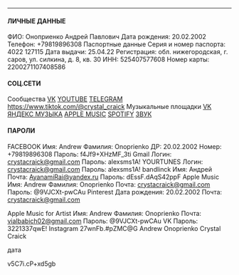 * * *

#### ЛИЧНЫЕ ДАННЫЕ
ФИО: Оноприенко Андрей Павлович
Дата рождения: 20.02.2002
Телефон: +79819896308
Паспортные данные
	Серия и номер паспорта: 4022 127115
	Дата выдачи: 25.04.22
	Регистрация: обл. нижегородская, г. саров, ул. силкина, д. 8, кв. 30
ИНН: 525407577608
Номер карты: 2200271107408586
#### СОЦ.СЕТИ
Сообщества
[VK](https://m.vk.com/club219859236?from=groups) 
[YOUTUBE](https://www.youtube.com/@CrystalCraick)
[TELEGRAM](https://t.me/crystalcult17)
https://www.tiktok.com/@crystal_craick
Музыкальные площадки
[VK](https://vk.com/artist/crystalcraick)
[ЯНДЕКС МУЗЫКА](https://music.yandex.ru/artist/23087621)
[APPLE MUSIC](https://music.apple.com/ca/artist/crystal-craick/1771050000)
[SPOTIFY](https://open.spotify.com/artist/4BxmKyWAmQP7Je2SKwrHXI)
[ЗВУК](https://zvuk.com/artist/213062625)

#### ПАРОЛИ
FACEBOOK
	Имя: Andrew
	Фамилия: Onoprienko
	ДР: 20.02.2002
	Номер: +79819896308
	Пароль: f4Jf9+XHzMF_3ti
Gmail
	Логин: crystacraick@gmail.com
	Пароль: alexsms1A!
YOURTUNES
	Логин: crystacraick@gmail.com
	Пароль: alexsms1A!
bandlinck
	Имя: Андрей
	Почта: AyanamiRai@yandex.ru
	Пароль: dEssF.dAqS42ppF
Apple Music 
	Имя: Andrew
	Фамилия: Onoprienko
	Почта: crystacraick@gmail.com
	Пароль: @9VJCXt-pwCAu
Pinterest
	Дата рождения: 20.02.2002
	Почта: crystacraick@gmail.com
	
Apple Music for Artist
	Имя: Andrew
	Фамилия: Onoprienko
	Почта: vialbabich02@gmail.com
	Пароль: @9VJCXt-pwCAu
VK
	Пароль: 3221337qwE!
Instagram
27wnFb.#pZMC@G
Andrew Onoprienko
Crystal Craick

дата

v5C7i.cP+xd5gb
